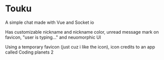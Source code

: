 # Touku

A simple chat made with Vue and Socket io

Has customizable nickname and nickname color, unread message mark on favicon, "user is typing..." and neuomorphic UI

Using a temporary favicon (just cuz i like the icon), icon credits to an app called Coding planets 2
